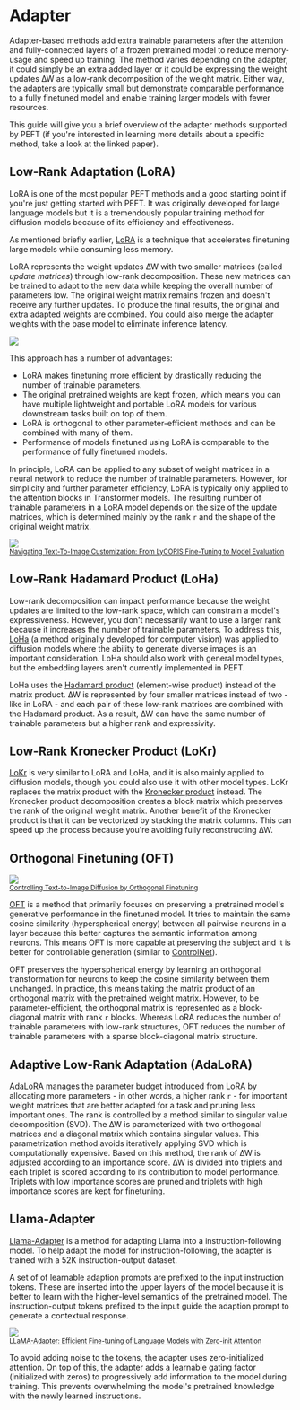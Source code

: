<!--Copyright 2023 The HuggingFace Team. All rights reserved.

Licensed under the Apache License, Version 2.0 (the "License"); you may not use this file except in compliance with
the License. You may obtain a copy of the License at

http://www.apache.org/licenses/LICENSE-2.0

Unless required by applicable law or agreed to in writing, software distributed under the License is distributed on
an "AS IS" BASIS, WITHOUT WARRANTIES OR CONDITIONS OF ANY KIND, either express or implied. See the License for the
specific language governing permissions and limitations under the License.

⚠️ Note that this file is in Markdown but contain specific syntax for our doc-builder (similar to MDX) that may not be
rendered properly in your Markdown viewer.

-->

# Adapter

Adapter-based methods add extra trainable parameters after the attention and fully-connected layers of a frozen pretrained model to reduce memory-usage and speed up training. The method varies depending on the adapter, it could simply be an extra added layer or it could be expressing the weight updates ∆W as a low-rank decomposition of the weight matrix. Either way, the adapters are typically small but demonstrate comparable performance to a fully finetuned model and enable training larger models with fewer resources.

This guide will give you a brief overview of the adapter methods supported by PEFT (if you're interested in learning more details about a specific method, take a look at the linked paper).

## Low-Rank Adaptation (LoRA)

<Tip>

LoRA is one of the most popular PEFT methods and a good starting point if you're just getting started with PEFT. It was originally developed for large language models but it is a tremendously popular training method for diffusion models because of its efficiency and effectiveness.

</Tip>

As mentioned briefly earlier, [LoRA](https://hf.co/papers/2106.09685) is a technique that accelerates finetuning large models while consuming less memory.

LoRA represents the weight updates ∆W with two smaller matrices (called *update matrices*) through low-rank decomposition. These new matrices can be trained to adapt to the new data while keeping the overall number of parameters low. The original weight matrix remains frozen and doesn't receive any further updates. To produce the final results, the original and extra adapted weights are combined. You could also merge the adapter weights with the base model to eliminate inference latency.

<div class="flex justify-center">
    <img src="https://huggingface.co/datasets/huggingface/documentation-images/resolve/main/peft/lora_diagram.png"/>
</div>

This approach has a number of advantages:

* LoRA makes finetuning more efficient by drastically reducing the number of trainable parameters.
* The original pretrained weights are kept frozen, which means you can have multiple lightweight and portable LoRA models for various downstream tasks built on top of them.
* LoRA is orthogonal to other parameter-efficient methods and can be combined with many of them.
* Performance of models finetuned using LoRA is comparable to the performance of fully finetuned models.

In principle, LoRA can be applied to any subset of weight matrices in a neural network to reduce the number of trainable parameters. However, for simplicity and further parameter efficiency, LoRA is typically only applied to the attention blocks in Transformer models. The resulting number of trainable parameters in a LoRA model depends on the size of the update matrices, which is determined mainly by the rank `r` and the shape of the original weight matrix.

<div class="flex justify-center">
    <img src="https://huggingface.co/datasets/huggingface/documentation-images/resolve/main/peft/lora.png"/>
</div>
<small><a href="https://hf.co/papers/2103.10385">Navigating Text-To-Image Customization: From LyCORIS Fine-Tuning to Model Evaluation</a></small>

## Low-Rank Hadamard Product (LoHa)

Low-rank decomposition can impact performance because the weight updates are limited to the low-rank space, which can constrain a model's expressiveness. However, you don't necessarily want to use a larger rank because it increases the number of trainable parameters. To address this, [LoHa](https://huggingface.co/papers/2108.06098) (a method originally developed for computer vision) was applied to diffusion models where the ability to generate diverse images is an important consideration. LoHa should also work with general model types, but the embedding layers aren't currently implemented in PEFT.

LoHa uses the [Hadamard product](https://en.wikipedia.org/wiki/Hadamard_product_(matrices)) (element-wise product) instead of the matrix product. ∆W is represented by four smaller matrices instead of two - like in LoRA - and each pair of these low-rank matrices are combined with the Hadamard product. As a result, ∆W can have the same number of trainable parameters but a higher rank and expressivity.

## Low-Rank Kronecker Product (LoKr)

[LoKr](https://hf.co/papers/2309.14859) is very similar to LoRA and LoHa, and it is also mainly applied to diffusion models, though you could also use it with other model types. LoKr replaces the matrix product with the [Kronecker product](https://en.wikipedia.org/wiki/Kronecker_product) instead. The Kronecker product decomposition creates a block matrix which preserves the rank of the original weight matrix. Another benefit of the Kronecker product is that it can be vectorized by stacking the matrix columns. This can speed up the process because you're avoiding fully reconstructing ∆W.

## Orthogonal Finetuning (OFT)

<div class="flex justify-center">
    <img src="https://huggingface.co/datasets/huggingface/documentation-images/resolve/main/peft/oft.png"/>
</div>
<small><a href="https://hf.co/papers/2306.07280">Controlling Text-to-Image Diffusion by Orthogonal Finetuning</a></small>

[OFT](https://hf.co/papers/2306.07280) is a method that primarily focuses on preserving a pretrained model's generative performance in the finetuned model. It tries to maintain the same cosine similarity (hyperspherical energy) between all pairwise neurons in a layer because this better captures the semantic information among neurons. This means OFT is more capable at preserving the subject and it is better for controllable generation (similar to [ControlNet](https://huggingface.co/docs/diffusers/using-diffusers/controlnet)).

OFT preserves the hyperspherical energy by learning an orthogonal transformation for neurons to keep the cosine similarity between them unchanged. In practice, this means taking the matrix product of an orthogonal matrix with the pretrained weight matrix. However, to be parameter-efficient, the orthogonal matrix is represented as a block-diagonal matrix with rank `r` blocks. Whereas LoRA reduces the number of trainable parameters with low-rank structures, OFT reduces the number of trainable parameters with a sparse block-diagonal matrix structure.

## Adaptive Low-Rank Adaptation (AdaLoRA)

[AdaLoRA](https://hf.co/papers/2303.10512) manages the parameter budget introduced from LoRA by allocating more parameters - in other words, a higher rank `r` - for important weight matrices that are better adapted for a task and pruning less important ones. The rank is controlled by a method similar to singular value decomposition (SVD). The ∆W is parameterized with two orthogonal matrices and a diagonal matrix which contains singular values. This parametrization method avoids iteratively applying SVD which is computationally expensive. Based on this method, the rank of ∆W is adjusted according to an importance score. ∆W is divided into triplets and each triplet is scored according to its contribution to model performance. Triplets with low importance scores are pruned and triplets with high importance scores are kept for finetuning.

## Llama-Adapter

[Llama-Adapter](https://hf.co/papers/2303.16199) is a method for adapting Llama into a instruction-following model. To help adapt the model for instruction-following, the adapter is trained with a 52K instruction-output dataset.

A set of of learnable adaption prompts are prefixed to the input instruction tokens. These are inserted into the upper layers of the model because it is better to learn with the higher-level semantics of the pretrained model. The instruction-output tokens prefixed to the input guide the adaption prompt to generate a contextual response.

<div class="flex justify-center">
    <img src="https://huggingface.co/datasets/huggingface/documentation-images/resolve/main/peft/llama-adapter.png"/>
</div>
<small><a href="https://hf.co/papers/2303.16199">LLaMA-Adapter: Efficient Fine-tuning of Language Models with Zero-init Attention</a></small>

To avoid adding noise to the tokens, the adapter uses zero-initialized attention. On top of this, the adapter adds a learnable gating factor (initialized with zeros) to progressively add information to the model during training. This prevents overwhelming the model's pretrained knowledge with the newly learned instructions.
